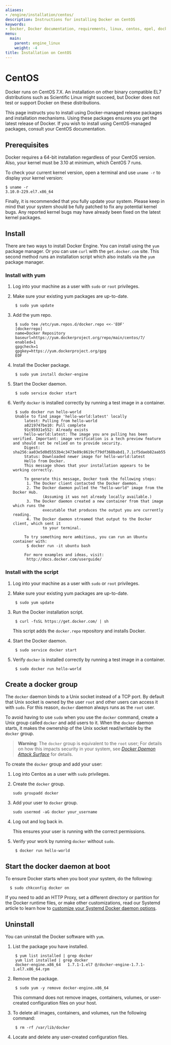```yaml
---
aliases:
- /engine/installation/centos/
description: Instructions for installing Docker on CentOS
keywords:
- Docker, Docker documentation, requirements, linux, centos, epel, docker.io,  docker-io
menu:
  main:
    parent: engine_linux
    weight: -4
title: Installation on CentOS
---
```


# CentOS

Docker runs on CentOS 7.X. An installation on other binary compatible EL7
distributions such as Scientific Linux might succeed, but Docker does not test
or support Docker on these distributions.

This page instructs you to install using Docker-managed release packages and
installation mechanisms. Using these packages ensures you get the latest release
of Docker. If you wish to install using CentOS-managed packages, consult your
CentOS documentation.

## Prerequisites

Docker requires a 64-bit installation regardless of your CentOS version. Also,
your kernel must be 3.10 at minimum, which CentOS 7 runs.

To check your current kernel version, open a terminal and use `uname -r` to
display your kernel version:

    $ uname -r
    3.10.0-229.el7.x86_64

Finally, it is recommended that you fully update your system. Please keep in
mind that your system should be fully patched to fix any potential kernel bugs.
Any reported kernel bugs may have already been fixed on the latest kernel
packages.

## Install

There are two ways to install Docker Engine.  You can install using the `yum`
package manager. Or you can use `curl` with the  `get.docker.com` site. This
second method runs an installation script which also installs via the `yum`
package manager.

### Install with yum

1. Log into your machine as a user with `sudo` or `root` privileges.

2. Make sure your existing yum packages are up-to-date.

        $ sudo yum update

3. Add the yum repo.

        $ sudo tee /etc/yum.repos.d/docker.repo <<-'EOF'
        [dockerrepo]
        name=Docker Repository
        baseurl=https://yum.dockerproject.org/repo/main/centos/7/
        enabled=1
        gpgcheck=1
        gpgkey=https://yum.dockerproject.org/gpg
        EOF

4. Install the Docker package.

        $ sudo yum install docker-engine

5. Start the Docker daemon.

        $ sudo service docker start

6. Verify `docker` is installed correctly by running a test image in a container.

        $ sudo docker run hello-world
        Unable to find image 'hello-world:latest' locally
    		latest: Pulling from hello-world
    		a8219747be10: Pull complete
    		91c95931e552: Already exists
    		hello-world:latest: The image you are pulling has been verified. Important: image verification is a tech preview feature and should not be relied on to provide security.
    		Digest: sha256:aa03e5d0d5553b4c3473e89c8619cf79df368babd1.7.1cf5daeb82aab55838d
    		Status: Downloaded newer image for hello-world:latest
    		Hello from Docker.
    		This message shows that your installation appears to be working correctly.

    		To generate this message, Docker took the following steps:
    		 1. The Docker client contacted the Docker daemon.
    		 2. The Docker daemon pulled the "hello-world" image from the Docker Hub.
    				(Assuming it was not already locally available.)
    		 3. The Docker daemon created a new container from that image which runs the
    				executable that produces the output you are currently reading.
    		 4. The Docker daemon streamed that output to the Docker client, which sent it
    				to your terminal.

    		To try something more ambitious, you can run an Ubuntu container with:
    		 $ docker run -it ubuntu bash

    		For more examples and ideas, visit:
    		 http://docs.docker.com/userguide/

### Install with the script


1. Log into your machine as a user with `sudo` or `root` privileges.

2. Make sure your existing yum packages are up-to-date.

		$ sudo yum update

3. Run the Docker installation script.

		$ curl -fsSL https://get.docker.com/ | sh

	This script adds the `docker.repo` repository and installs Docker.

4. Start the Docker daemon.

		$ sudo service docker start

5. Verify `docker` is installed correctly by running a test image in a container.

		$ sudo docker run hello-world


## Create a docker group		

The `docker` daemon binds to a Unix socket instead of a TCP port. By default
that Unix socket is owned by the user `root` and other users can access it with
`sudo`. For this reason, `docker` daemon always runs as the `root` user.

To avoid having to use `sudo` when you use the `docker` command, create a Unix
group called `docker` and add users to it. When the `docker` daemon starts, it
makes the ownership of the Unix socket read/writable by the `docker` group.

>**Warning**: The `docker` group is equivalent to the `root` user; For details
>on how this impacts security in your system, see [*Docker Daemon Attack
>Surface*](../../security/security.md#docker-daemon-attack-surface) for details.

To create the `docker` group and add your user:

1. Log into Centos as a user with `sudo` privileges.

2. Create the `docker` group.

    `sudo groupadd docker`

3. Add your user to `docker` group.

    `sudo usermod -aG docker your_username`

4. Log out and log back in.

    This ensures your user is running with the correct permissions.

5. Verify your work by running `docker` without `sudo`.

		$ docker run hello-world

## Start the docker daemon at boot

To ensure Docker starts when you boot your system, do the following:

      $ sudo chkconfig docker on

If you need to add an HTTP Proxy, set a different directory or partition for the
Docker runtime files, or make other customizations, read our Systemd article to
learn how to [customize your Systemd Docker daemon options](../../admin/systemd.md).


## Uninstall

You can uninstall the Docker software with `yum`.  

1. List the package you have installed.

		$ yum list installed | grep docker
		yum list installed | grep docker
		docker-engine.x86_64   1.7.1-1.el7 @/docker-engine-1.7.1-1.el7.x86_64.rpm

2. Remove the package.

		$ sudo yum -y remove docker-engine.x86_64

	This command does not remove images, containers, volumes, or user-created
	configuration files on your host.

3. To delete all images, containers, and volumes, run the following command:

		$ rm -rf /var/lib/docker

4. Locate and delete any user-created configuration files.
